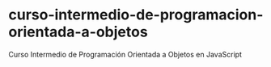 # curso-intermedio-de-programacion-orientada-a-objetos
Curso Intermedio de Programación Orientada a Objetos en JavaScript
